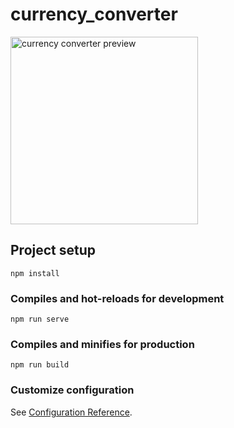 # currency_converter

<img style="width: 300px;" src="https://github.com/alexgyllos/files/blob/master/currencyconverterpreview.png" alt="currency converter preview">

## Project setup
```
npm install
```

### Compiles and hot-reloads for development
```
npm run serve
```

### Compiles and minifies for production
```
npm run build
```

### Customize configuration
See [Configuration Reference](https://cli.vuejs.org/config/).
